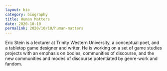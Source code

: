 ```yaml
---
layout: bio
category: biography
title: Human Matters
date: 2020-10-10
permalink: 2020/10/10/human-matters
---
```


Eric  Stein  is  a lecturer at  Trinity  Western  University,  a  conceptual  poet,  and  a tabletop  game designer and writer. He is working on a set of game studies projects with an emphasis on bodies, communities of discourse, and the new communities and modes of discourse potentiated by genre-work and fandom.

